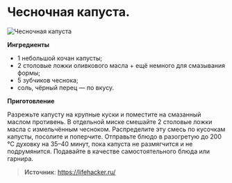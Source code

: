 # Чесночная капуста.

![Чесночная капуста](/images/Kulinar/Other/chesnok_rec_007.jpg 'Чесночная капуста')

**Ингредиенты**

- 1 небольшой кочан капусты;
- 2 столовые ложки оливкового масла + ещё немного для смазывания формы;
- 5 зубчиков чеснока;
- соль, чёрный перец — по вкусу.

**Приготовление**

Разрежьте капусту на крупные куски и поместите на смазанный маслом противень. В отдельной миске смешайте 2 столовые ложки масла с измельчённым чесноком. Распределите эту смесь по кусочкам капусты, посолите и поперчите. Отправьте блюдо в разогретую до 200 °С духовку на 35–40 минут, пока капуста не размягчится и не подрумянится. Подавайте в качестве самостоятельного блюда или гарнира.

> **Источник**: https://lifehacker.ru/
